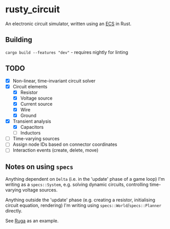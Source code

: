 # rusty_circuit

An electronic circuit simulator, written using an [ECS](https://en.wikipedia.org/wiki/Entity%E2%80%93component%E2%80%93system) in Rust.

## Building

`cargo build --features "dev"` - requires nightly for linting

## TODO

- [x] Non-linear, time-invariant circuit solver
- [x] Circuit elements
    - [x] Resistor
    - [x] Voltage source
    - [x] Current source
    - [x] Wire
    - [x] Ground
- [x] Transient analysis
    - [x] Capacitors
    - [ ] Inductors
- [ ] Time-varying sources
- [ ] Assign node IDs based on connector coordinates
- [ ] Interaction events (create, delete, move)

## Notes on using `specs`

Anything dependent on `Delta` (i.e. in the 'update' phase of a game loop) I'm writing as a `specs::System`, e.g. solving dynamic circuits, controlling time-varying voltage sources.

Anything outside the 'update' phase (e.g. creating a resistor, initialising circuit equation, rendering) I'm writing using `specs::World`/`specs::Planner` directly.

See [Ruga](https://github.com/thiolliere/ruga) as an example.
